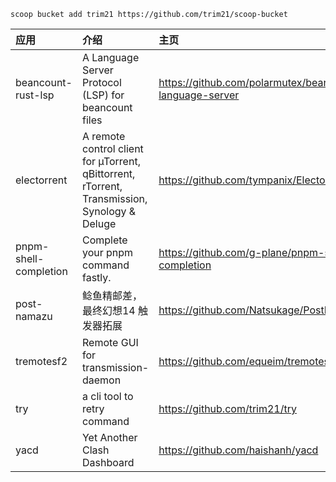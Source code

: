 ```shell
scoop bucket add trim21 https://github.com/trim21/scoop-bucket
```

| 应用                    | 介绍                                                                                           | 主页                                                        |
|:----------------------|:---------------------------------------------------------------------------------------------|:----------------------------------------------------------|
| beancount-rust-lsp    | A Language Server Protocol (LSP) for beancount files                                         | <https://github.com/polarmutex/beancount-language-server> |
| electorrent           | A remote control client for µTorrent, qBittorrent, rTorrent, Transmission, Synology & Deluge | <https://github.com/tympanix/Electorrent>                 |
| pnpm-shell-completion | Complete your pnpm command fastly.                                                           | <https://github.com/g-plane/pnpm-shell-completion>        |
| post-namazu           | 鲶鱼精邮差，最终幻想14 触发器拓展                                                                           | <https://github.com/Natsukage/PostNamazu>                 |
| tremotesf2            | Remote GUI for transmission-daemon                                                           | <https://github.com/equeim/tremotesf2>                    |
| try                   | a cli tool to retry command                                                                  | <https://github.com/trim21/try>                           |
| yacd                  | Yet Another Clash Dashboard                                                                  | <https://github.com/haishanh/yacd>                        |

